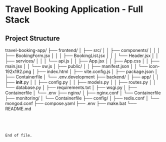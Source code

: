 # Travel Booking Application - Full Stack

## Project Structure

travel-booking-app/
├── frontend/
│   ├── src/
│   │   ├── components/
│   │   │   ├── BookingForm.jsx
│   │   │   ├── BookingList.jsx
│   │   │   └── Header.jsx
│   │   ├── services/
│   │   │   └── api.js
│   │   ├── App.jsx
│   │   ├── App.css
│   │   ├── main.jsx
│   │   └── sw.js
│   ├── public/
│   │   ├── manifest.json
│   │   └── icon-192x192.png
│   ├── index.html
│   ├── vite.config.js
│   ├── package.json
│   ├── Containerfile
│   └── .env.development
├── backend/
│   ├── app/
│   │   ├── __init__.py
│   │   ├── config.py
│   │   ├── models.py
│   │   ├── routes.py
│   │   └── database.py
│   ├── requirements.txt
│   ├── wsgi.py
│   ├── Containerfile
│   └── .env
├── nginx/
│   ├── nginx.conf
│   └── Containerfile
├── monitoring/
│   └── Containerfile
├── config/
│   ├── redis.conf
│   └── mongod.conf
├── compose.yaml
├── .env
├── make.bat
└── README.md
```




End of file.